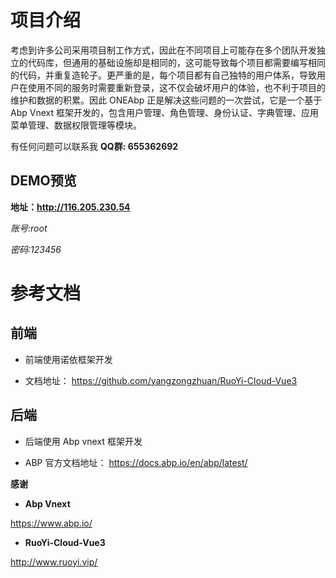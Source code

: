 
#
# 项目介绍

考虑到许多公司采用项目制工作方式，因此在不同项目上可能存在多个团队开发独立的代码库，但通用的基础设施却是相同的，这可能导致每个项目都需要编写相同的代码，并重复造轮子。更严重的是，每个项目都有自己独特的用户体系，导致用户在使用不同的服务时需要重新登录，这不仅会破坏用户的体验，也不利于项目的维护和数据的积累。因此 ONEAbp 正是解决这些问题的一次尝试，它是一个基于 Abp Vnext 框架开发的，包含用户管理、角色管理、身份认证、字典管理、应用菜单管理、数据权限管理等模块。

有任何问题可以联系我  **QQ群: 655362692** &#x20;

## DEMO预览

**地址：<http://116.205.230.54>**

*账号\:root*

*密码:123456*

#


# 参考文档

## 前端

*   前端使用诺依框架开发

*   文档地址： <https://github.com/yangzongzhuan/RuoYi-Cloud-Vue3>

## 后端

*   后端使用 Abp vnext 框架开发

*   ABP 官方文档地址： <https://docs.abp.io/en/abp/latest/>

**感谢**

*   **Abp Vnext**

<https://www.abp.io/>

*   **RuoYi-Cloud-Vue3**

<http://www.ruoyi.vip/>



